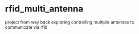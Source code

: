 # rfid_multi_antenna
project from way back exploring controlling multiple antennas to communicate via rfid
